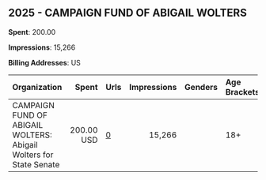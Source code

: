 ## 2025 - CAMPAIGN FUND OF ABIGAIL WOLTERS 
**Spent**: 200.00

**Impressions**: 15,266

**Billing Addresses**: US

|Organization|Spent|Urls|Impressions|Genders|Age Brackets|Country Codes|
|:---|---:|:---|---:|:---|:---|:---|
|CAMPAIGN FUND OF ABIGAIL WOLTERS: Abigail Wolters for State Senate|200.00 USD|[0](https://www.snap.com/political-ads/asset/998cd007814fd1e49c083e0c0558a91913964df66278850eedc2534d382907d8?mediaType=mp4)|15,266||18+|united states|
